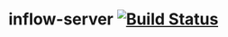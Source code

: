 # inflow-server [![Build Status](https://travis-ci.org/Amareis/inflow-server.svg?branch=master)](https://travis-ci.org/Amareis/inflow-server)
